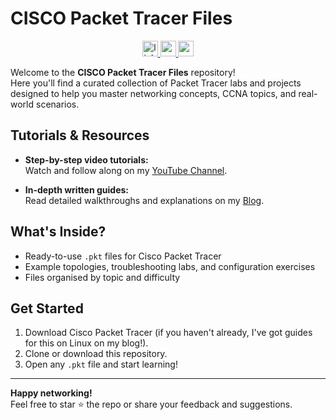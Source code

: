# CISCO Packet Tracer Files

<div align="center">
  <a href="https://www.linkedin.com/in/brianna-laird/" target="_blank">
    <img src="https://img.shields.io/static/v1?message=LinkedIn&logo=linkedin&label=&color=0077B5&logoColor=white&labelColor=&style=for-the-badge" height="25" alt="linkedin logo" />
  </a>
  <a href="https://www.youtube.com/@Breezy-Codes" target="_blank">
    <img src="https://img.shields.io/static/v1?message=YouTube&logo=youtube&label=&color=FF0000&logoColor=white&labelColor=&style=for-the-badge" height="25" alt="youtube logo" />
  </a>
  <a href="https://briannalaird.com/" target="_blank">
    <img src="https://img.shields.io/static/v1?message=My%20Portfolio&logo=portfolio&label=&color=8A2BE2&logoColor=white&labelColor=&style=for-the-badge" height="25" alt="portfolio logo" />
  </a>
</div>

Welcome to the **CISCO Packet Tracer Files** repository!  
Here you'll find a curated collection of Packet Tracer labs and projects designed to help you master networking concepts, CCNA topics, and real-world scenarios.

## Tutorials & Resources

- **Step-by-step video tutorials:**  
    Watch and follow along on my [YouTube Channel](https://www.youtube.com/@breezy-codes).

- **In-depth written guides:**  
    Read detailed walkthroughs and explanations on my [Blog](https://comp-networks.breezy-codes.com).

## What's Inside?

- Ready-to-use `.pkt` files for Cisco Packet Tracer
- Example topologies, troubleshooting labs, and configuration exercises
- Files organised by topic and difficulty

## Get Started

1. Download Cisco Packet Tracer (if you haven't already, I've got guides for this on Linux on my blog!).
2. Clone or download this repository.
3. Open any `.pkt` file and start learning!

---

**Happy networking!**  
Feel free to star ⭐ the repo or share your feedback and suggestions.
